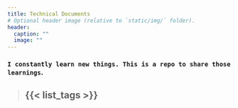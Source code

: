 ```yaml
---
title: Technical Documents
# Optional header image (relative to `static/img/` folder).
header:
  caption: ""
  image: ""
---
```



### `I constantly learn new things. This is a repo to share those learnings`. 


> ## {{< list_tags >}}
